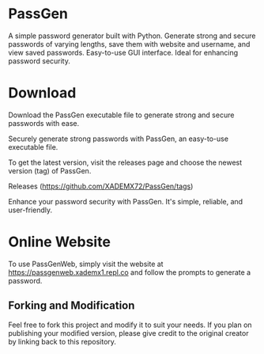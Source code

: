 # PassGen

A simple password generator built with Python. Generate strong and secure passwords of varying lengths, save them with website and username, and view saved passwords. Easy-to-use GUI interface. Ideal for enhancing password security.

# Download
Download the PassGen executable file to generate strong and secure passwords with ease. 

Securely generate strong passwords with PassGen, an easy-to-use executable file.

To get the latest version, visit the releases page and choose the newest version (tag) of PassGen.

Releases (https://github.com/XADEMX72/PassGen/tags)

Enhance your password security with PassGen. It's simple, reliable, and user-friendly.


# Online Website

To use PassGenWeb, simply visit the website at https://passgenweb.xademx1.repl.co and follow the prompts to generate a password.

## Forking and Modification

Feel free to fork this project and modify it to suit your needs. If you plan on publishing your modified version, please give credit to the original creator by linking back to this repository.
